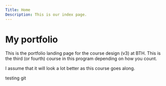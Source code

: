 ```yaml
---
Title: Home
Description: This is our index page.
---
```


My portfolio
==========================

This is the portfolio landing page for the course design (v3) at BTH.
This is the third (or fourth) course in this program depending on how you count.

I assume that it will look a lot better as this course goes along.


testing git
